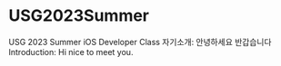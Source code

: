 # USG2023Summer
USG 2023 Summer iOS Developer Class
자기소개: 안녕하세요 반갑습니다<brs>
Introduction: Hi nice to meet you.
